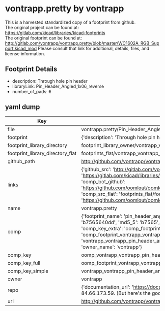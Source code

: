 # vontrapp.pretty by vontrapp  
This is a harvested standardized copy of a footprint from github.  
The original project can be found at:  
https://gitlab.com/kicad/libraries/kicad-footprints  
The original footprint can be found at:
http://gitlab.com/vontrapp/vontrapp.pretty/blob/master/WC1602A_RGB_Support.kicad_mod
Please consult that link for additional, details, files, and license information.  
## Footprint Details
* description: Through hole pin header  
* libraryLink: Pin_Header_Angled_1x06_reverse  
* number_of_pads: 6  
## yaml dump  
| Key | Value |  
| --- | --- |  
| file | vontrapp.pretty/Pin_Header_Angled_1x06_reverse.kicad_mod |  
| footprint | {'description': 'Through hole pin header', 'libraryLink': 'Pin_Header_Angled_1x06_reverse', 'number_of_pads': 6} |  
| footprint_library_directory | footprint_library_owner/vontrapp_vontrapp.pretty |  
| footprint_library_directory_flat | footprints_flat/vontrapp_vontrapp_pin_header_angled_1x06_reverse/working |  
| github_path | http://github.com/vontrapp/vontrapp.pretty/blob/master/Pin_Header_Angled_1x06_reverse.kicad_mod |  
| links | {'github_src': 'http://gitlab.com/vontrapp/vontrapp.pretty/blob/master/WC1602A_RGB_Support.kicad_mod', 'github_src_repo': 'https://gitlab.com/kicad/libraries/kicad-footprints', 'oomp_bot': 'footprints/vontrapp_vontrapp_pin_header_angled_1x06_reverse/working', 'oomp_bot_github': 'https://github.com/oomlout/oomlout_oomp_footprint_bot/tree/main/footprints/vontrapp_vontrapp_pin_header_angled_1x06_reverse/working', 'oomp_src_flat': 'footprints_flat/footprints_flat/vontrapp_vontrapp_pin_header_angled_1x06_reverse/working', 'oomp_src_flat_github': 'https://github.com/oomlout/oomlout_oomp_footprint_src/tree/main/footprints_flat/vontrapp_vontrapp_pin_header_angled_1x06_reverse/working'} |  
| name | vontrapp.pretty |  
| oomp | {'footprint_name': 'pin_header_angled_1x06_reverse', 'library_name': 'vontrapp', 'md5': 'b7565640dda5a16af496834be9ae60cb', 'md5_10': 'b7565640dd', 'md5_5': 'b7565', 'md5_6': 'b75656', 'oomp_key': 'oomp_vontrapp_vontrapp_pin_header_angled_1x06_reverse', 'oomp_key_extra': 'oomp_footprint_vontrapp_vontrapp_pin_header_angled_1x06_reverse', 'oomp_key_full': 'oomp_footprint_vontrapp_vontrapp_pin_header_angled_1x06_reverse_b75656', 'oomp_key_simple': 'vontrapp_vontrapp_pin_header_angled_1x06_reverse', 'original_filename': 'vontrapp.pretty/Pin_Header_Angled_1x06_reverse.kicad_mod', 'owner_name': 'vontrapp'} |  
| oomp_key | oomp_vontrapp_vontrapp_pin_header_angled_1x06_reverse |  
| oomp_key_full | oomp_footprint_vontrapp_vontrapp_pin_header_angled_1x06_reverse |  
| oomp_key_simple | vontrapp_vontrapp_pin_header_angled_1x06_reverse |  
| owner | vontrapp |  
| repo | {'documentation_url': 'https://docs.github.com/rest/overview/resources-in-the-rest-api#rate-limiting', 'message': "API rate limit exceeded for 84.66.173.59. (But here's the good news: Authenticated requests get a higher rate limit. Check out the documentation for more details.)"} |  
| url | http://github.com/vontrapp/vontrapp.pretty |  

